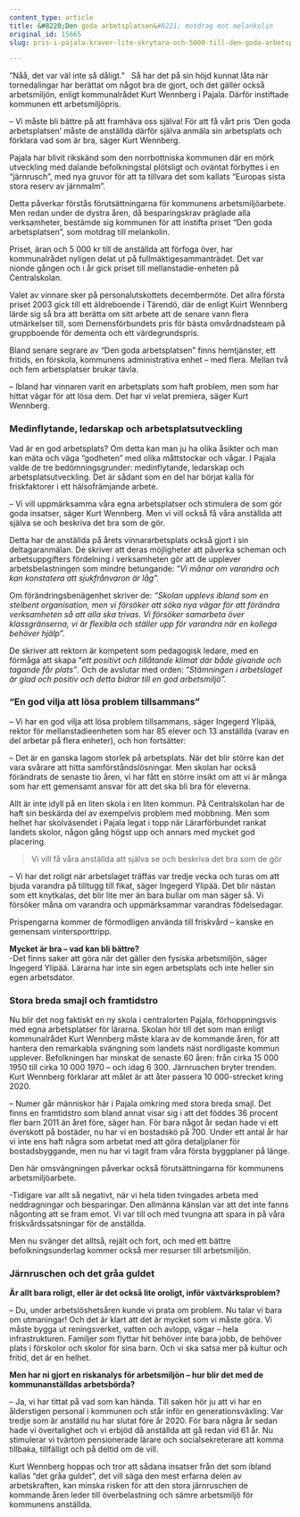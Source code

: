 ```yaml
---
content_type: article
title: &#8220;Den goda arbetsplatsen&#8221; motdrag mot melankolin
original_id: 15665
slug: pris-i-pajala-kraver-lite-skrytara-och-5000-till-den-goda-arbetsplatsen

---
```


”Nåå, det var väl inte så dåligt.”   Så har det på sin höjd kunnat låta när tornedalingar har berättat om något bra de gjort, och det gäller också arbetsmiljön, enligt kommunalrådet Kurt Wennberg i Pajala. Därför instiftade kommunen ett arbetsmiljöpris.

– Vi måste bli bättre på att framhäva oss själva! För att få vårt pris ‘Den goda arbetsplatsen’ måste de anställda därför själva anmäla sin arbetsplats och förklara vad som är bra, säger Kurt Wennberg.

Pajala har blivit rikskänd som den norrbottniska kommunen där en mörk utveckling med dalande befolkningstal plötsligt och oväntat förbyttes i en “järnrusch”, med nya gruvor för att ta tillvara det som kallats “Europas sista stora reserv av järnmalm”.

Detta påverkar förstås förutsättningarna för kommunens arbetsmiljöarbete. Men redan under de dystra åren, då besparingskrav präglade alla verksamheter, bestämde sig kommunen för att instifta priset “Den goda arbetsplatsen”, som motdrag till melankolin.

Priset, äran och 5 000 kr till de anställda att förfoga över, har kommunalrådet nyligen delat ut på fullmäktigesammanträdet. Det var nionde gången och i år gick priset till mellanstadie-enheten på Centralskolan.

Valet av vinnare sker på personalutskottets decembermöte. Det allra första priset 2003 gick till ett äldreboende i Tärendö, där de enligt Kuirt Wennberg lärde sig så bra att berätta om sitt arbete att de senare vann flera utmärkelser till, som Demensförbundets pris för bästa omvårdnadsteam på gruppboende för dementa och ett värdegrundspris.

Bland senare segrare av “Den goda arbetsplatsen” finns hemtjänster, ett fritids, en förskola, kommunens administrativa enhet – med flera. Mellan två och fem arbetsplatser brukar tävla.

– Ibland har vinnaren varit en arbetsplats som haft problem, men som har hittat vägar för att lösa dem. Det har vi velat premiera, säger Kurt Wennberg.

### Medinflytande, ledarskap och arbetsplatsutveckling

Vad är en god arbetsplats? Om detta kan man ju ha olika åsikter och man kan mäta och väga “godheten” med olika måttstockar och vågar. I Pajala valde de tre bedömningsgrunder: medinflytande, ledarskap och arbetsplatsutveckling. Det är sådant som en del har börjat kalla för friskfaktorer i ett hälsofrämjande arbete.

– Vi vill uppmärksamma våra egna arbetsplatser och stimulera de som gör goda insatser, säger Kurt Wennberg. Men vi vill också få våra anställda att själva se och beskriva det bra som de gör.

Detta har de anställda på årets vinnararbetsplats också gjort i sin deltagaranmälan. De skriver att deras möjligheter att påverka scheman och arbetsuppgifters fördelning i verksamheten gör att de upplever arbetsbelastningen som mindre betungande: “_Vi månar om varandra och kan konstatera att sjukfrånvaron är låg”._

Om förändringsbenägenhet skriver de: _“Skolan upplevs ibland som en stelbent organisation, men vi försöker att söka nya vägar för att förändra verksamheten så att alla ska trivas. Vi försöker samarbeta över klassgränserna, vi är flexibla och ställer upp för varandra när en kollega behöver hjälp”._

De skriver att rektorn är kompetent som pedagogisk ledare, med en förmåga att skapa “_ett positivt och tillåtande klimat där både givande och tagande får plats”_. Och de avslutar med orden: “_Stämningen i arbetslaget är glad och positiv och detta bidrar till en god arbetsmiljö”._

### “En god vilja att lösa problem tillsammans”

– Vi har en god vilja att lösa problem tillsammans, säger Ingegerd Ylipää, rektor för mellanstadieenheten som har 85 elever och 13 anställda (varav en del arbetar på flera enheter), och hon fortsätter:

– Det är en ganska lagom storlek på arbetsplats. När det blir större kan det vara svårare att hitta samförståndslösningar. Men skolan har också förändrats de senaste tio åren, vi har fått en större insikt om att vi är många som har ett gemensamt ansvar för att det ska bli bra för eleverna.

Allt är inte idyll på en liten skola i en liten kommun. På Centralskolan har de haft sin beskärda del av exempelvis problem med mobbning. Men som helhet har skolväsendet i Pajala legat i topp när Lärarförbundet rankat landets skolor, någon gång högst upp och annars med mycket god placering.

> Vi vill få våra anställda att själva se och beskriva det bra som de gör

– Vi har det roligt när arbetslaget träffas var tredje vecka och turas om att bjuda varandra på tilltugg till fikat, säger Ingegerd Ylipää. Det blir nästan som ett knytkalas, det blir lite mer än bara bullar om man säger så. Vi försöker måna om varandra och uppmärksammar varandras födelsedagar.

Prispengarna kommer de förmodligen använda till friskvård – kanske en gemensam vintersporttripp.

**Mycket är bra – vad kan bli bättre?**  
\-Det finns saker att göra när det gäller den fysiska arbetsmiljön, säger Ingegerd Ylipää. Lärarna har inte sin egen arbetsplats och inte heller sin egen arbetsdator.

### Stora breda smajl och framtidstro

Nu blir det nog faktiskt en ny skola i centralorten Pajala, förhoppningsvis med egna arbetsplatser för lärarna. Skolan hör till det som man enligt kommunalrådet Kurt Wennberg måste klara av de kommande åren, för att hantera den remarkabla svängning som landets näst nordligaste kommun upplever. Befolkningen har minskat de senaste 60 åren: från cirka 15 000 1950 till cirka 10 000 1970 – och idag 6 300. Järnruschen bryter trenden. Kurt Wennberg förklarar att målet är att åter passera 10 000-strecket kring 2020.

– Numer går människor här i Pajala omkring med stora breda smajl. Det finns en framtidstro som bland annat visar sig i att det föddes 36 procent fler barn 2011 än året före, säger han. För bara något år sedan hade vi ett överskott på bostäder, nu har vi en bostadskö på 700. Under ett antal år har vi inte ens haft några som arbetat med att göra detaljplaner för bostadsbyggande, men nu har vi tagit fram våra första byggplaner på länge.

Den här omsvängningen påverkar också förutsättningarna för kommunens arbetsmiljöarbete.

\-Tidigare var allt så negativt, när vi hela tiden tvingades arbeta med neddragningar och besparingar. Den allmänna känslan var att det inte fanns någonting att se fram emot. Vi var till och med tvungna att spara in på våra friskvårdssatsningar för de anställda.

Men nu svänger det alltså, rejält och fort, och med ett bättre befolkningsunderlag kommer också mer resurser till arbetsmiljön.

### Järnruschen och det gråa guldet

**Är allt bara roligt, eller är det också lite oroligt, inför växtvärksproblem?**

– Du, under arbetslöshetsåren kunde vi prata om problem. Nu talar vi bara om utmaningar! Och det är klart att det är mycket som vi måste göra. Vi måste bygga ut reningsverket, vatten och avlopp, vägar – hela infrastrukturen. Familjer som flyttar hit behöver inte bara jobb, de behöver plats i förskolor och skolor för sina barn. Och vi ska satsa mer på kultur och fritid, det är en helhet.

**Men har ni gjort en riskanalys för arbetsmiljön – hur blir det med de kommunanställdas arbetsbörda?**

– Ja, vi har tittat på vad som kan hända. Till saken hör ju att vi har en ålderstigen personal i kommunen och står inför en generationsväxling. Var tredje som är anställd nu har slutat före år 2020. För bara några år sedan hade vi övertalighet och vi erbjöd då anställda att gå redan vid 61 år. Nu stimulerar vi tvärtom pensionerade lärare och socialsekreterare att komma tillbaka, tillfälligt och på deltid om de vill.

Kurt Wennberg hoppas och tror att sådana insatser från det som ibland kallas “det gråa guldet”, det vill säga den mest erfarna delen av arbetskraften, kan minska risken för att den stora järnruschen de kommande åren leder till överbelastning och sämre arbetsmiljö för kommunens anställda.

